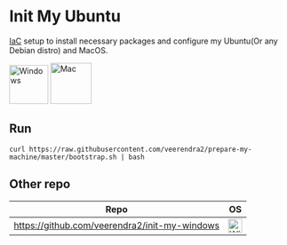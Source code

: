 # Init My Ubuntu
[IaC](https://en.wikipedia.org/wiki/Infrastructure_as_code) setup to install necessary packages and configure my Ubuntu(Or any Debian distro) and MacOS.

<img src="https://user-images.githubusercontent.com/8393701/248329468-ed036c98-08e7-4ee6-99ef-d5cef2e48a95.png" alt="Windows" width="70"/> <img src="https://user-images.githubusercontent.com/8393701/248331160-ae1cd8f6-7c4b-483b-9799-6b44ed3f30f2.png" alt="Mac" width="74"/>

## Run
```
curl https://raw.githubusercontent.com/veerendra2/prepare-my-machine/master/bootstrap.sh | bash
```

## Other repo
| Repo | OS |
| ---- | ---- |
| https://github.com/veerendra2/init-my-windows | <img src="https://user-images.githubusercontent.com/8393701/248329539-0b792b81-2d32-4ef9-b92e-0350ad472d61.png" alt="Windows" width="25"/> |

